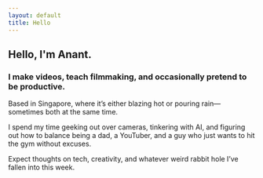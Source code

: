 ```yaml
---
layout: default
title: Hello
---
```

## Hello, I'm Anant.

### I make videos, teach filmmaking, and occasionally pretend to be productive.

Based in Singapore, where it’s either blazing hot or pouring rain—sometimes both at the same time.

I spend my time geeking out over cameras, tinkering with AI, and figuring out how to balance being a dad, a YouTuber, and a guy who just wants to hit the gym without excuses.

Expect thoughts on tech, creativity, and whatever weird rabbit hole I’ve fallen into this week.
